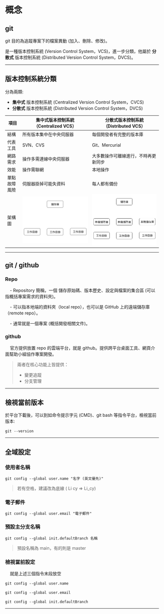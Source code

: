 # 概念
## git

git 目的為追蹤專案下的檔案異動 (加入、刪除、修改)。

是一種版本控制系統 (Version Control System，VCS)，進一步分類，他屬於 **分散式** 版本控制系統 (Distributed Version Control System，DVCS)。

---

## 版本控制系統分類

分為兩類:
- **集中式** 版本控制系統 (Centralized Version Control System，CVCS)
- **分散式** 版本控制系統 (Distributed Version Control System，DVCS)

| 項目     | 集中式版本控制系統（Centralized VCS） | 分散式版本控制系統（Distributed VCS） |
| ------ | -------------------------- | -------------------------- |
| 結構     | 所有版本集中在中央伺服器               | 每個開發者有完整的版本庫               |
| 代表工具   | SVN、CVS                    | Git、Mercurial              |
| 網路需求   | 操作多需連線中央伺服器                | 大多數操作可離線進行，不時再更新同步             |
| 效能     | 操作需聯網               | 本地操作                  |
| 單點故障風險 | 伺服器掛掉可能失資料               | 每人都有備份                   |
| 架構圖 | ![CVCS 架構圖](./images/CVCS.png)               | ![DVCS 架構圖](./images/DVCS.png)                   |

---

## git / github

### Repo

    - Repository 簡稱，一個 儲存原始碼、版本歷史、設定與檔案的集合區 (可以指概括專案需求的資料夾)。
    
    - 可以指本地端的資料夾（local repo），也可以是 GitHub 上的遠端儲存庫（remote repo）。
    
    - 通常就是一個專案 (概括開發相關文件)。

### github

    官方提供放置 repo 的雲端平台，就是 github。提供跨平台桌面工具、網頁介面幫助小組協作專案開發。

> 兩者在核心功能上皆提供：
> - 變更追蹤
> - 分支管理

---

## 檢視當前版本

於平台下載後，可以到如命令提示字元 (CMD)、git bash 等指令平台，檢視當前版本:
``` 
git --version
```

---

## 全域設定

### 使用者名稱
``` 
git config --global user.name "名字 (英文優先)"
```

> 若有空格，建議改為底線 ( Li cy => Li_cy)

### 電子郵件
``` 
git config --global user.email "電子郵件"
```

### 預設主分支名稱
``` 
git config --global init.defaultBranch 名稱
```

> 預設名稱為 main，有的則是 master

### 檢視當前設定

    就是上述三個指令末段放空
``` 
git config --global user.name
```
```
git config --global user.email
```
```
git config --global init.defaultBranch
```

---
